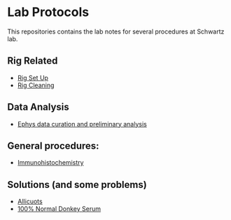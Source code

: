 ﻿# Lab Protocols
 This repositories contains the lab notes for several procedures at Schwartz lab. 

## Rig Related
- [Rig Set Up](Protocols/Rig_Set_up.md)
- [Rig Cleaning](Protocols/Rig_Clean_Up.md)
## Data Analysis
- [Ephys data curation and preliminary analysis](Protocols/Data_Analysis.md)
## General procedures:
- [Immunohistochemistry](Protocols/IHC.md)

## Solutions (and some problems)
- [Allicuots](Protocols/Yoda1_allicuotes.md)
- [100% Normal Donkey Serum](Protocols/NDS.md)